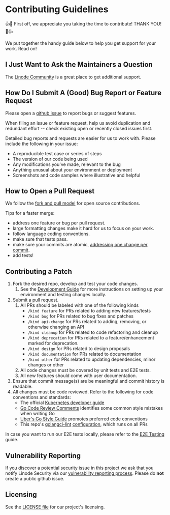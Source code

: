 # Contributing Guidelines

:+1::tada: First off, we appreciate you taking the time to contribute! THANK YOU! :tada::+1:

We put together the handy guide below to help you get support for your work. Read on!  

## I Just Want to Ask the Maintainers a Question

The [Linode Community](https://www.linode.com/community/questions/) is a great place to get additional support.

## How Do I Submit A (Good) Bug Report or Feature Request

Please open a [github issue](https://guides.github.com/features/issues/) to report bugs or suggest features.

When filing an issue or feature request, help us avoid duplication and redundant effort -- check existing open or recently closed issues first.

Detailed bug reports and requests are easier for us to work with. Please include the following in your issue:

* A reproducible test case or series of steps
* The version of our code being used
* Any modifications you've made, relevant to the bug
* Anything unusual about your environment or deployment
* Screenshots and code samples where illustrative and helpful

## How to Open a Pull Request

We follow the [fork and pull model](https://opensource.guide/how-to-contribute/#opening-a-pull-request) for open source contributions.

Tips for a faster merge:
 * address one feature or bug per pull request. 
 * large formatting changes make it hard for us to focus on your work.
 * follow language coding conventions.
 * make sure that tests pass.
 * make sure your commits are atomic, [addressing one change per commit](https://chris.beams.io/posts/git-commit/). 
 * add tests!

## Contributing a Patch

1. Fork the desired repo, develop and test your code changes.
    1. See the [Development Guide](https://linode.github.io/cluster-api-provider-linode/developers/development.html) for more instructions on setting up your environment and testing changes locally.
2. Submit a pull request.
    1. All PRs should be labeled with one of the following kinds
         - `/kind feature` for PRs related to adding new features/tests
         - `/kind bug` for PRs related to bug fixes and patches
         - `/kind api-change` for PRs related to adding, removing, or otherwise changing an API
         - `/kind cleanup` for PRs related to code refactoring and cleanup
         - `/kind deprecation` for PRs related to a feature/enhancement marked for deprecation.
         - `/kind design` for PRs related to design proposals
         - `/kind documentation` for PRs related to documentation
         - `/kind other` for PRs related to updating dependencies, minor changes or other
     2. All code changes must be covered by unit tests and E2E tests.
     3. All new features should come with user documentation.
3. Ensure that commit message(s) are be meaningful and commit history is readable.
5. All changes must be code reviewed. Refer to the following for code conventions and standards:
    - The official [Kubernetes developer guide](https://github.com/kubernetes/community/tree/master/contributors/devel)
    - [Go Code Review Comments](https://go.dev/wiki/CodeReviewComments) identifies some common style mistakes when writing Go
    - [Uber's Go Style Guide](https://github.com/uber-go/guide/blob/master/style.md) promotes preferred code conventions
    - This repo's [golangci-lint](https://golangci-lint.run) [configuration](https://github.com/linode/cluster-api-provider-linode/blob/main/.golangci.yml), which runs on all PRs

In case you want to run our E2E tests locally, please refer to the [E2E Testing](https://linode.github.io/cluster-api-provider-linode/developers/development.html#e2e-testing) guide.

## Vulnerability Reporting

If you discover a potential security issue in this project we ask that you notify Linode Security via our [vulnerability reporting process](https://hackerone.com/linode). Please do **not** create a public github issue.

## Licensing

See the [LICENSE file](https://github.com/linode/cluster-api-provider-linode/blob/main/LICENSE) for our project's licensing.
